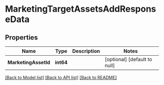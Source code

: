 # MarketingTargetAssetsAddResponseData

## Properties
Name | Type | Description | Notes
------------ | ------------- | ------------- | -------------
**MarketingAssetId** | **int64** |  | [optional] [default to null]

[[Back to Model list]](../README.md#documentation-for-models) [[Back to API list]](../README.md#documentation-for-api-endpoints) [[Back to README]](../README.md)


